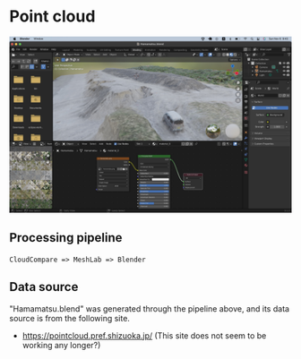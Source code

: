 # Point cloud
 
<img src="./doc/Hamamatsu.jpg" width=700>

## Processing pipeline

```
CloudCompare => MeshLab => Blender
```

## Data source

"Hamamatsu.blend" was generated through the pipeline above, and its data source is from the following site.

- https://pointcloud.pref.shizuoka.jp/ (This site does not seem to be working any longer?)


